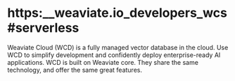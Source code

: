# https:\_\_weaviate.io_developers_wcs#serverless

Weaviate Cloud (WCD) is a fully managed vector database in the cloud. Use WCD to simplify development and confidently deploy enterprise-ready AI applications. WCD is built on Weaviate core. They share the same technology, and offer the same great features.
